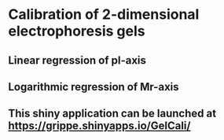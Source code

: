 # Calibration of 2-dimensional electrophoresis gels  
## Linear regression of pI-axis  
## Logarithmic regression of Mr-axis  


## This shiny application can be launched at https://grippe.shinyapps.io/GelCali/

